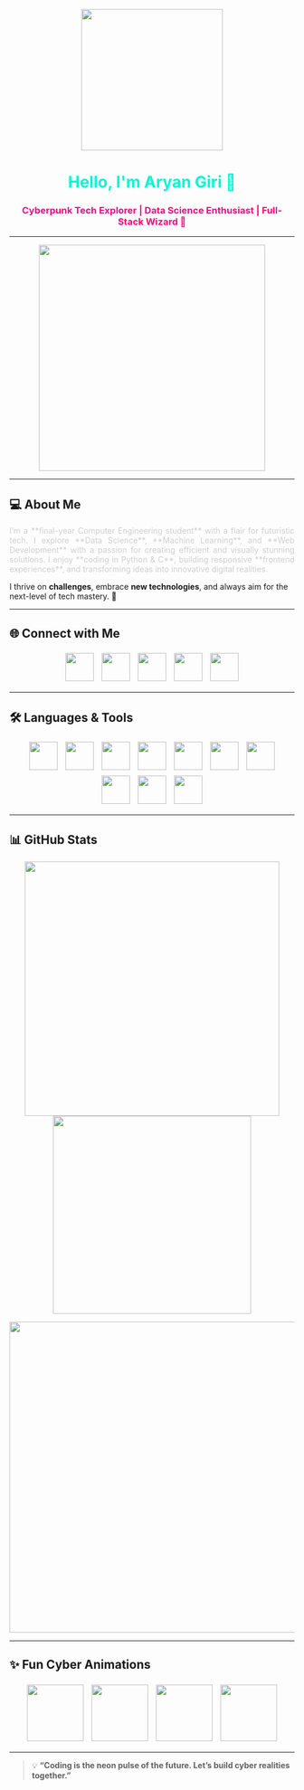 <p align="center">
  <img src="https://media.giphy.com/media/3o7TKsQ2nA2kzLBBiY/giphy.gif" width="250"/>
</p>

<h1 align="center" style="color:#00F5D4;">Hello, I'm Aryan Giri 👾</h1>
<h3 align="center" style="color:#ff0080;">Cyberpunk Tech Explorer | Data Science Enthusiast | Full-Stack Wizard 🚀</h3>

---

<p align="center">
<img src="https://media.giphy.com/media/3o7TKVY0H7kY7RZsUg/giphy.gif" width="400"/>
</p>

---

## 💻 About Me
<p align="justify" style="color:#cfcfcf;">
I’m a **final-year Computer Engineering student** with a flair for futuristic tech. I explore **Data Science**, **Machine Learning**, and **Web Development** with a passion for creating efficient and visually stunning solutions.  
I enjoy **coding in Python & C**, building responsive **frontend experiences**, and transforming ideas into innovative digital realities.  

I thrive on **challenges**, embrace **new technologies**, and always aim for the next-level of tech mastery. 🌌
</p>

---

## 🌐 Connect with Me
<p align="center">
<a href="https://www.linkedin.com/in/aryan-giri-852a0a259" target="_blank"><img src="https://cdn-icons-png.flaticon.com/512/174/174857.png" height="50" style="margin:5px"/></a>
<a href="https://github.com/aryangiri03" target="_blank"><img src="https://cdn-icons-png.flaticon.com/512/25/25231.png" height="50" style="margin:5px"/></a>
<a href="https://replit.com/@engineeringstu3" target="_blank"><img src="https://upload.wikimedia.org/wikipedia/commons/7/78/New_Replit_Logo.svg" height="50" style="margin:5px"/></a>
<a href="https://auth.geeksforgeeks.org/user/aryangiri03" target="_blank"><img src="https://media.geeksforgeeks.org/wp-content/cdn-uploads/gfg_200x200-min.png" height="50" style="margin:5px"/></a>
<a href="https://stackoverflow.com/users/23186353/aryan-giri" target="_blank"><img src="https://upload.wikimedia.org/wikipedia/commons/e/ef/Stack_Overflow_icon.svg" height="50" style="margin:5px"/></a>
</p>

---

## 🛠 Languages & Tools
<p align="center">
<img src="https://logos-world.net/wp-content/uploads/2021/10/Python-Symbol.png" height="50" style="margin:5px"/>
<img src="https://cdn.worldvectorlogo.com/logos/c-1.svg" height="50" style="margin:5px"/>
<img src="https://upload.wikimedia.org/wikipedia/commons/d/d5/CSS3_logo_and_wordmark.svg" height="50" style="margin:5px"/>
<img src="https://upload.wikimedia.org/wikipedia/commons/b/b2/Bootstrap_logo.svg" height="50" style="margin:5px"/>
<img src="https://www.vectorlogo.zone/logos/flutterio/flutterio-icon.svg" height="50" style="margin:5px"/>
<img src="https://www.vectorlogo.zone/logos/git-scm/git-scm-icon.svg" height="50" style="margin:5px"/>
<img src="https://www.vectorlogo.zone/logos/dartlang/dartlang-icon.svg" height="50" style="margin:5px"/>
<img src="https://www.vectorlogo.zone/logos/figma/figma-icon.svg" height="50" style="margin:5px"/>
<img src="https://cdn.pixabay.com/photo/2017/08/05/11/16/logo-2582748_960_720.png" height="50" style="margin:5px"/>
<img src="https://logos-world.net/wp-content/uploads/2023/06/AWS-Emblem.png" height="50" style="margin:5px"/>
</p>

---

## 📊 GitHub Stats
<p align="center">
<img src="https://github-readme-stats.vercel.app/api?username=aryangiri03&show_icons=true&theme=dark&count_private=true" width="450"/>
<img src="https://github-readme-stats.vercel.app/api/top-langs/?username=aryangiri03&layout=compact&theme=dark" width="350"/>
</p>

<p align="center">
<img src="https://github-readme-streak-stats.herokuapp.com/?user=aryangiri03&theme=dark" width="550"/>
</p>

---

## ✨ Fun Cyber Animations
<p align="center">
<img src="https://media.giphy.com/media/l0HlSNOxJB956qwfK/giphy.gif" width="100" style="margin:5px"/>
<img src="https://media.giphy.com/media/l0MYt5jPR6QX5pnqM/giphy.gif" width="100" style="margin:5px"/>
<img src="https://media.giphy.com/media/xT0xeJpnrWC4XWblEk/giphy.gif" width="100" style="margin:5px"/>
<img src="https://media.giphy.com/media/l3vR85PnGsBwu1PFK/giphy.gif" width="100" style="margin:5px"/>
</p>

---

> 💡 **“Coding is the neon pulse of the future. Let’s build cyber realities together.”**
